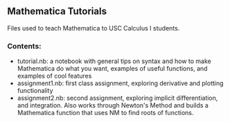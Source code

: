 ## Mathematica Tutorials

Files used to teach Mathematica to USC Calculus I students.

### Contents:

- tutorial.nb: a notebook with general tips on syntax and how to make Mathematica do what you want, examples of useful functions, and examples of cool features
- assignment1.nb: first class assignment, exploring derivative and plotting functionality
- assignment2.nb: second assignment, exploring implicit differentiation, and integration.  Also works through Newton's Method and builds a Mathematica function that uses NM to find roots of functions.